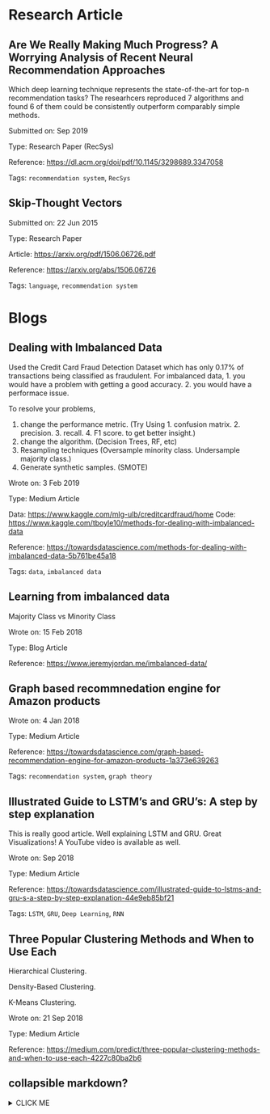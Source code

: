 # Research Article

## Are We Really Making Much Progress? A Worrying Analysis of Recent Neural Recommendation Approaches

Which deep learning technique represents the state-of-the-art for top-n recommendation tasks? The researhcers reproduced 7 algorithms and found 6 of them could be consistently outperform comparably simple methods.



Submitted on: Sep 2019

Type: Research Paper (RecSys)

Reference: https://dl.acm.org/doi/pdf/10.1145/3298689.3347058

Tags: `recommendation system`, `RecSys`


## Skip-Thought Vectors

Submitted on: 22 Jun 2015

Type: Research Paper

Article: https://arxiv.org/pdf/1506.06726.pdf

Reference: https://arxiv.org/abs/1506.06726

Tags: `language`, `recommendation system`

# Blogs

## Dealing with Imbalanced Data

Used the Credit Card Fraud Detection Dataset which has only 0.17% of transactions being classified as fraudulent. For imbalanced data, 1. you would have a problem with getting a good accuracy. 2. you would have a performace issue.

To resolve your problems,
1. change the performance metric. 
(Try Using 1. confusion matrix. 2. precision. 3. recall. 4. F1 score. to get better insight.) 
2. change the algorithm. 
(Decision Trees, RF, etc) 
3. Resampling techniques (Oversample minority class. Undersample majority class.)
4. Generate synthetic samples. (SMOTE)

Wrote on: 3 Feb 2019

Type: Medium Article

Data: https://www.kaggle.com/mlg-ulb/creditcardfraud/home
Code: https://www.kaggle.com/tboyle10/methods-for-dealing-with-imbalanced-data

Reference: https://towardsdatascience.com/methods-for-dealing-with-imbalanced-data-5b761be45a18

Tags: `data`, `imbalanced data`

## Learning from imbalanced data

Majority Class vs Minority Class


Wrote on: 15 Feb 2018

Type: Blog Article

Reference: https://www.jeremyjordan.me/imbalanced-data/

## Graph based recommnedation engine for Amazon products

Wrote on: 4 Jan 2018

Type: Medium Article

Reference: https://towardsdatascience.com/graph-based-recommendation-engine-for-amazon-products-1a373e639263

Tags: `recommendation system`, `graph theory`


## Illustrated Guide to LSTM’s and GRU’s: A step by step explanation

This is really good article. Well explaining LSTM and GRU. Great Visualizations! A YouTube video is available as well.

Wrote on: Sep 2018

Type: Medium Article

Reference: https://towardsdatascience.com/illustrated-guide-to-lstms-and-gru-s-a-step-by-step-explanation-44e9eb85bf21

Tags: `LSTM`, `GRU`, `Deep Learning`, `RNN`

## Three Popular Clustering Methods and When to Use Each

Hierarchical Clustering. 

Density-Based Clustering.

K-Means Clustering.

Wrote on: 21 Sep 2018

Type: Medium Article

Reference: https://medium.com/predict/three-popular-clustering-methods-and-when-to-use-each-4227c80ba2b6

## collapsible markdown?

<details><summary>CLICK ME</summary>
<p>

#### yes, even hidden code blocks!

```python
print("hello world!")
```

</p>
</details>